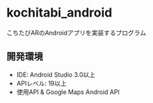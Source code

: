 # kochitabi_android
こちたびARのAndroidアプリを実装するプログラム

## 開発環境
* IDE: Android Studio 3.0以上
* APIレベル: 19以上
* 使用API & Google Maps Android API
